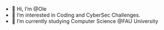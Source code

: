 - 👋 Hi, I’m @Ole
- 👀 I’m interested in Coding and CyberSec Challenges.
- 🌱 I’m currently studying Computer Science @FAU University
